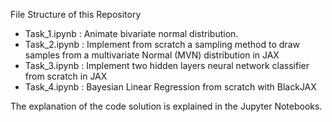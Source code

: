 File Structure of this Repository

* Task_1.ipynb : Animate bivariate normal distribution.
* Task_2.ipynb : Implement from scratch a sampling method to draw samples from a multivariate Normal (MVN) distribution in JAX
* Task_3.ipynb : Implement two hidden layers neural network classifier from scratch in JAX
* Task_4.ipynb : Bayesian Linear Regression from scratch with BlackJAX 

The explanation of the code solution is explained in the Jupyter Notebooks.
